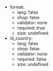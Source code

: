  * format:
    * lang: false
    * shop: false
    * validator: none
    * required: true
    * size: undefined
 * id_country:
    * lang: false
    * shop: false
    * validator: none
    * required: false
    * size: undefined
